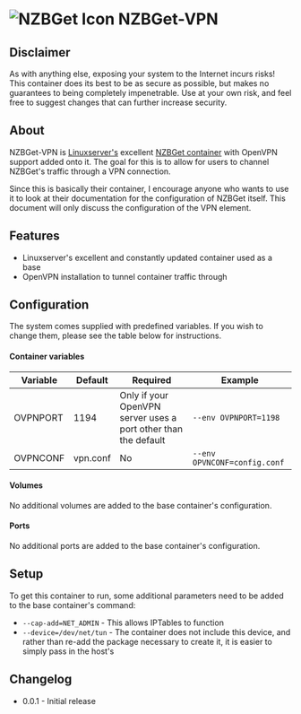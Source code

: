 # ![NZBGet Icon](https://bytebucket.org/Gethec/nzbget-vpn/raw/master/resources/nzbget-small.png) NZBGet-VPN

## Disclaimer
As with anything else, exposing your system to the Internet incurs risks!  This container does its best to be as secure as possible, but makes no guarantees to being completely impenetrable.  Use at your own risk, and feel free to suggest changes that can further increase security.

## About
NZBGet-VPN is [Linuxserver's](https://www.linuxserver.io/) excellent [NZBGet container](https://github.com/linuxserver/docker-nzbget) with OpenVPN support added onto it.  The goal for this is to allow for users to channel NZBGet's traffic through a VPN connection.

Since this is basically their container, I encourage anyone who wants to use it to look at their documentation for the configuration of NZBGet itself.  This document will only discuss the configuration of the VPN element.

## Features
* Linuxserver's excellent and constantly updated container used as a base
* OpenVPN installation to tunnel container traffic through

## Configuration
The system comes supplied with predefined variables.  If you wish to change them, please see the table below for instructions. 

#### Container variables
| Variable | Default | Required | Example |
|----------|---------|----------|---------|
| OVPNPORT | 1194 | Only if your OpenVPN server uses a port other than the default |  `--env OVPNPORT=1198` |
| OVPNCONF | vpn.conf | No | `--env OPVNCONF=config.conf` |


#### Volumes
No additional volumes are added to the base container's configuration.

#### Ports
No additional ports are added to the base container's configuration.

## Setup
To get this container to run, some additional parameters need to be added to the base container's command:
*  `--cap-add=NET_ADMIN` - This allows IPTables to function
*  `--device=/dev/net/tun` - The container does not include this device, and rather than re-add the package necessary to create it, it is easier to simply pass in the host's

## Changelog
* 0.0.1 - Initial release
